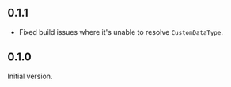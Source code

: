 ## 0.1.1
 * Fixed build issues where it's unable to resolve `CustomDataType`.

## 0.1.0

Initial version.
